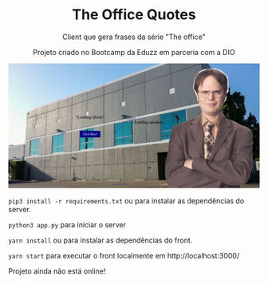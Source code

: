 <h1 align="center">The Office Quotes</h1>

<p align="center">
Client que gera frases da série "The office" </p>

<p align="center">
Projeto criado no Bootcamp da Eduzz em parceria com a DIO</p>
 
<a>
 <img src="./src/images/TheOfficeQuotes.jpg">
</a>

<p><code>pip3 install -r requirements.txt</code> ou para instalar as dependências do server.</p>
<p><code>python3 app.py</code> para iniciar o server</p>
<p><code>yarn install</code> ou para instalar as dependências do front.</p>
<p><code>yarn start</code> para executar o front localmente em http://localhost:3000/</p>

<p>Projeto ainda não está online!</p>
